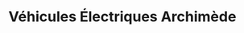 ---
title: "Véhicules Électriques Archimède"
url: /sherbrooke/vehicules-electriques-archimede/
shop: bicycle
---